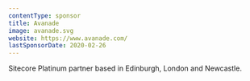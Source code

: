 ```yaml
---
contentType: sponsor
title: Avanade
image: avanade.svg
website: https://www.avanade.com/
lastSponsorDate: 2020-02-26
---
```

Sitecore Platinum partner based in Edinburgh, London and Newcastle.